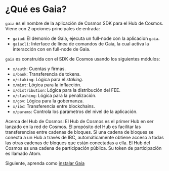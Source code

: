 <!--
order: 1
-->

# ¿Qué es Gaia?

`gaia` es el nombre de la aplicación de Cosmos SDK para el Hub de Cosmos. Viene con 2 opciones principales de entrada:

- `gaiad`: El demonio de Gaia, ejecuta un full-node con la aplicacion `gaia`.
- `gaiacli`: Interface de línea de comandos de Gaia, la cual activa la interacción con en full-node de Gaia.

`gaia` es construida con el SDK de Cosmos usando los siguientes módulos:

- `x/auth`: Cuentas y firmas.
- `x/bank`: Transferencia de tokens.
- `x/staking`: Lógica para el _staking_.
- `x/mint`: Lógica para la inflacción.
- `x/distribution`: Lógica para la distribución del FEE.
- `x/slashing`: Lógica para la penalización.
- `x/gov`: Lógica para la gobernanza.
- `x/ibc`: Transferencia entre blockchains.
- `x/params`: Controla los parámetros del nivel de la aplicación.

Acerca del Hub de Cosmos: El Hub de Cosmos es el primer Hub en ser lanzado en la red de Cosmos. El propósito del Hub es facilitar las transferencias entre cadenas de bloques. Si una cadena de bloques se conecta a un Hub a través de IBC, automáticamente obtiene acceso a todas las otras cadenas de bloques que están conectadas a ella. El Hub del Cosmos es una cadena de participación pública. Su token de participación es llamado Atom.

Siguiente, aprenda como [instalar Gaia](./installation.md)
